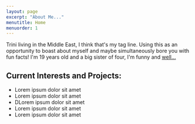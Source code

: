 ```yaml
---
layout: page
excerpt: "About Me..."
menutitle: Home
menuorder: 1
---
```


Trini living in the Middle East, I think that's my tag line. Using this as an opportunity to boast about myself and maybe simultaneously bore you with fun facts!
I'm 19 years old and a big sister of four, I'm funny and [well...](https://www.youtube.com/watch?v=zA6LMc7OmsU)

## Current Interests and Projects:

- Lorem ipsum dolor sit amet
- Lorem ipsum dolor sit amet
- DLorem ipsum dolor sit amet
- Lorem ipsum dolor sit amet
- Lorem ipsum dolor sit amet
